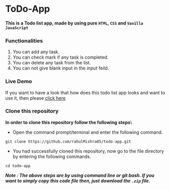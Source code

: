 # ToDo-App

**This is a Todo list app, made by using pure `HTML`, `CSS` and `Vanilla JavaScript`**

### Functionalities
1. You can add any task.
2. You can check mark if any task is completed.
3. You can delete any task from the list.
4. You can not give blank input in the _input_ feild.

### Live Demo 
If you want to have a look that how does this todo list app looks and want to use it, then please [click here](https://rahulmishra05.github.io/todo-app/)

### Clone this repository
**In order to clone this repository follow the following steps**\
- Open the command prompt/terminal and enter the following command. 
```shell
git clone https://github.com/rahulMishra05/todo-app.git
```
- You had successfully cloned this repository, now go to the file directory by entering the following commands.
```shell
cd todo-app
```
***Note : The above steps are by using command line or git bash. If you want to simply copy this code file then, just download the `.zip` file.***